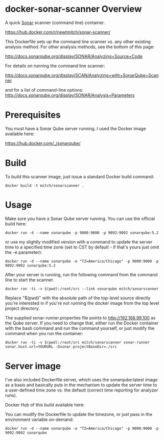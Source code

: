# docker-sonar-scanner Overview

A quick [Sonar](http://www.sonarqube.org/) scanner (command line) container.

https://hub.docker.com/r/newtmitch/sonar-scanner/

This Dockerfile sets up the command line scanner vs. any other existing analysis
method. For other analysis methods, see the bottom of this page:

http://docs.sonarqube.org/display/SONAR/Analyzing+Source+Code

For details on running the command line scanner:

http://docs.sonarqube.org/display/SCAN/Analyzing+with+SonarQube+Scanner

and for a list of command-line options: http://docs.sonarqube.org/display/SONAR/Analysis+Parameters

# Prerequisites

You must have a Sonar Qube server running. I used the Docker image available here:

https://hub.docker.com/_/sonarqube/

# Build

To build this scanner image, just issue a standard Docker build command:

    docker build -t mitch/sonarscanner .

# Usage

Make sure you have a Sonar Qube server running. You can use the official build here:

    docker run -d --name sonarqube -p 9000:9000 -p 9092:9092 sonarqube:5.2

or use my slightly modified version with a command to update the server time to a specified
time zone (set to CST by default - if that's yours just omit the -e parameter):

    docker run -d --name sonarqube -e "TZ=America/Chicago" -p 9000:9000 -p 9092:9092 sonarqube:5.2

After your server is running, run the following command from the command line to start the scanner.

    docker run -ti -v $(pwd):/root/src --link sonarqube mitch/sonarscanner 

Replace "$(pwd)" with the absolute path of the top-level source directly you're
interested in if you're not running the docker image from the top level project
directory.

The supplied sonar-runner.properties file points to http://192.168.99.100 as the
Qube server. If you need to change that, either run the Docker container with
the bash command and run the command yourself, or just modify the command when
you run the container:

    docker run -ti -v $(pwd):/root/src mitch/sonarscanner sonar-runner sonar.host.url=YOURURL -Dsonar.projectBaseDir=./src

# Server image

I've also included Dockerfile.server, which uses the sonarqube:latest image as a 
basis and basically puts in the mechanism to update the server time to a user-defined
time zone vs. the default (correct time reporting for analyzer runs).

Docker Hub of this build available here:

You can modify the Dockerfile to update the timezone, or just pass in the environment variable on-demand:

    docker run -d --name sonarqube -e "TZ=America/Chicago" -p 9000:9000 -p 9092:9092 sonarqube
